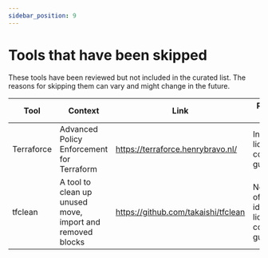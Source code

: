 ```yaml
---
sidebar_position: 9
---
```


# Tools that have been skipped

These tools have been reviewed but not included in the curated list. The reasons for skipping them can vary and might change in the future.


| Tool | Context |Link | Reason for skipping |
|---|---|---|---|
| Terraforce | Advanced Policy Enforcement for Terraform | https://terraforce.henrybravo.nl/ | Incompatible license, no contributions guidelines |
| tfclean | A tool to clean up unused move, import and removed blocks | https://github.com/takaishi/tfclean | No support of import identities, no license, no contribution guidelines |
